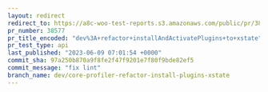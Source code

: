 ```yaml
---
layout: redirect
redirect_to: https://a8c-woo-test-reports.s3.amazonaws.com/public/pr/38577/api/index.html
pr_number: 38577
pr_title_encoded: "dev%3A+refactor+installAndActivatePlugins+to+xstate"
pr_test_type: api
last_published: "2023-06-09 07:01:54 +0000"
commit_sha: 97a250b870a9f8fe2f47f9201e7f80f9bde82ef5
commit_message: "fix lint"
branch_name: dev/core-profiler-refactor-install-plugins-xstate
---
```

